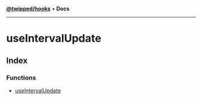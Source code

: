 [**@twipped/hooks**](../README.md) • **Docs**

***

# useIntervalUpdate

## Index

### Functions

- [useIntervalUpdate](functions/useIntervalUpdate.md)
